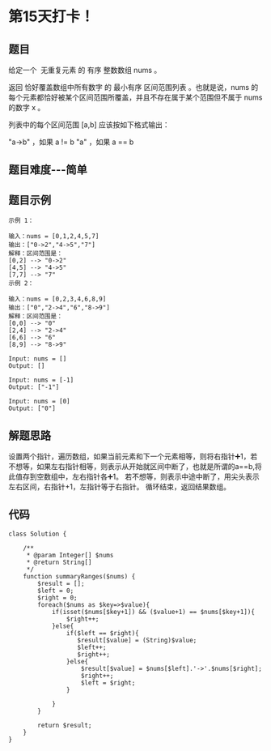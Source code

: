 # 第15天打卡！

## 题目
给定一个  无重复元素 的 有序 整数数组 nums 。

返回 恰好覆盖数组中所有数字 的 最小有序 区间范围列表 。也就是说，nums 的每个元素都恰好被某个区间范围所覆盖，并且不存在属于某个范围但不属于 nums 的数字 x 。

列表中的每个区间范围 [a,b] 应该按如下格式输出：

"a->b" ，如果 a != b
"a" ，如果 a == b

## 题目难度---简单

## 题目示例
```
示例 1：

输入：nums = [0,1,2,4,5,7]
输出：["0->2","4->5","7"]
解释：区间范围是：
[0,2] --> "0->2"
[4,5] --> "4->5"
[7,7] --> "7"
示例 2：

输入：nums = [0,2,3,4,6,8,9]
输出：["0","2->4","6","8->9"]
解释：区间范围是：
[0,0] --> "0"
[2,4] --> "2->4"
[6,6] --> "6"
[8,9] --> "8->9"

Input: nums = []
Output: []

Input: nums = [-1]
Output: ["-1"]

Input: nums = [0]
Output: ["0"]
```

## 解题思路
设置两个指针，遍历数组，如果当前元素和下一个元素相等，则将右指针➕1，若不想等，如果左右指针相等，则表示从开始就区间中断了，也就是所谓的a==b,将此值存到空数组中，左右指针各➕1。
若不想等，则表示中途中断了，用尖头表示左右区间，右指针+1，左指针等于右指针。
循环结束，返回结果数组。

## 代码
```
class Solution {

    /**
     * @param Integer[] $nums
     * @return String[]
     */
    function summaryRanges($nums) {
        $result = [];
        $left = 0;
        $right = 0;
        foreach($nums as $key=>$value){
            if(isset($nums[$key+1]) && ($value+1) == $nums[$key+1]){
                $right++;
            }else{
                if($left == $right){
                   $result[$value] = (String)$value;
                   $left++;
                   $right++;
                }else{
                    $result[$value] = $nums[$left].'->'.$nums[$right];
                    $right++;
                    $left = $right;
                }
               
            }
        }
        
        return $result;
    }
}
```
